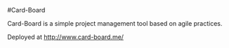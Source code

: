 #Card-Board

Card-Board is a simple project management tool based on agile practices.



Deployed at http://www.card-board.me/
